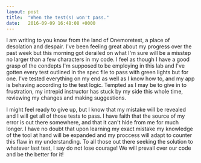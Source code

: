 ```yaml
---
layout: post
title:  "When the test(s) won't pass."
date:   2016-09-09 16:48:08 +0000
---
```



I am writing to you know from the land of Onemoretest, a place of desolation and despair.  I've been feeling great about my progress over the past week but this morning got derailed on what I'm sure will be a misstep no larger than a few characters in my code.  I feel as though I have a good grasp of the condepts I'm supposed to be employing in this lab and I've gotten every test outlined in the spec file to pass with green lights but for one.  I've tested everything on my end as well as I know how to, and my app is behaving according to the test logic.  Tempted as I may be to give in to frustration, my intrepid instructor has stuck by my side this whole time, reviewing my changes and making suggestions.

I might feel ready to give up, but I know that my mistake will be revealed and I will get all of those tests to pass.  I have faith that the source of my error is out there somewhere, and that it can't hide from me for much longer.  I have no doubt that upon learning my exact mistake my knowledge of the tool at hand will be expanded and my proccess will adapt to counter this flaw in my understanding.  To all those out there seeking the solution to whatever last test, I say do not lose courage!  We will prevail over our code and be the better for it!
